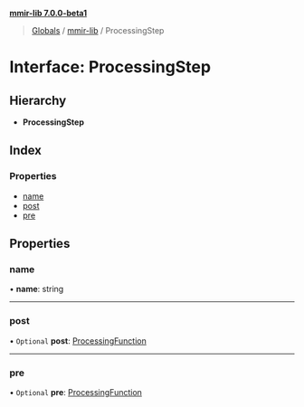 **[mmir-lib 7.0.0-beta1](../README.md)**

> [Globals](../README.md) / [mmir-lib](../modules/mmir_lib.md) / ProcessingStep

# Interface: ProcessingStep

## Hierarchy

* **ProcessingStep**

## Index

### Properties

* [name](mmir_lib.processingstep.md#name)
* [post](mmir_lib.processingstep.md#post)
* [pre](mmir_lib.processingstep.md#pre)

## Properties

### name

•  **name**: string

___

### post

• `Optional` **post**: [ProcessingFunction](../modules/mmir_lib.md#processingfunction)

___

### pre

• `Optional` **pre**: [ProcessingFunction](../modules/mmir_lib.md#processingfunction)
